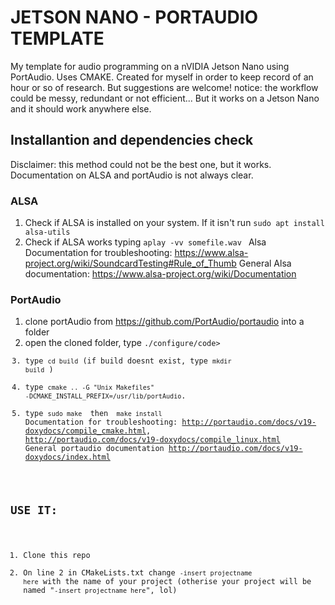 # JETSON NANO - PORTAUDIO TEMPLATE

My template for audio programming on a nVIDIA Jetson Nano using PortAudio. 
Uses CMAKE.
Created for myself in order to keep record of an hour or so of research. But suggestions are welcome! 
notice: the workflow could be messy, redundant or not efficient... But it works on a Jetson Nano and it should work anywhere else.

## Installantion and dependencies check
Disclaimer: this method could not be the best one, but it works. Documentation on ALSA and portAudio is not always clear. 
### ALSA
  1. Check if ALSA is installed on your system. If it isn't run <code>sudo apt install alsa-utils</code>
  2. Check if ALSA works typing <code>aplay -vv somefile.wav </code>
  Alsa Documentation for troubleshooting: <link>https://www.alsa-project.org/wiki/SoundcardTesting#Rule_of_Thumb</link>
  General Alsa documentation: <link>https://www.alsa-project.org/wiki/Documentation</link>
 ### PortAudio
  1. clone portAudio from <link>https://github.com/PortAudio/portaudio</link> into a folder
  2. open the cloned folder, type <code>./configure/code>
  3. type <code>cd build</code> (if build doesnt exist, type <code>mkdir build</code> )
  4. type <code>cmake .. -G "Unix Makefiles" -DCMAKE_INSTALL_PREFIX=/usr/lib/portAudio</code>.
  5. type <code>sudo make </code> then <code> make install </code> 
  Documentation for troubleshooting: <link>http://portaudio.com/docs/v19-doxydocs/compile_cmake.html</link>, <link>http://portaudio.com/docs/v19-doxydocs/compile_linux.html</link>
  General portaudio documentation  <link>http://portaudio.com/docs/v19-doxydocs/index.html</link>
  
## USE IT:
  1. Clone this repo
  2. On line 2 in CMakeLists.txt change <code>-insert projectname here</code> with the name of your project
  (otherise your project will be named "<code>-insert projectname here</code>", lol)
